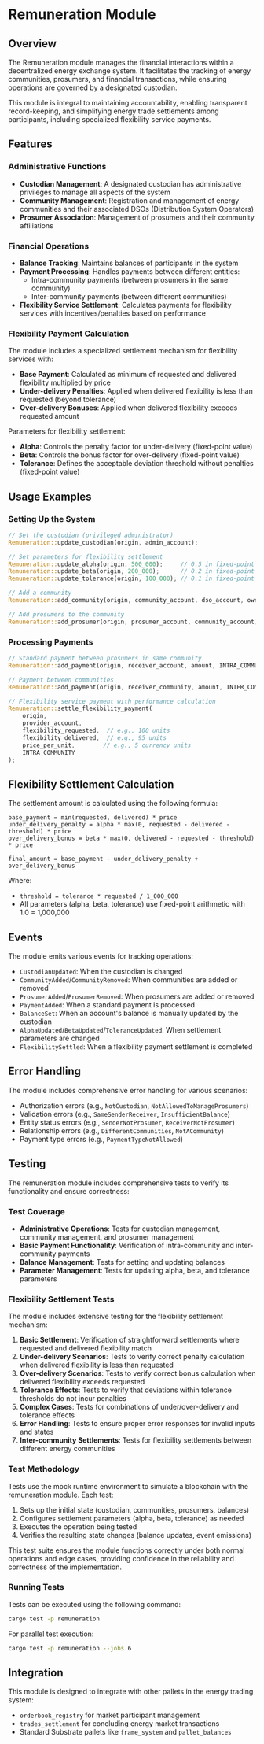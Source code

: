 # Remuneration Module

## Overview

The Remuneration module manages the financial interactions within a decentralized energy exchange system. It facilitates the tracking of energy communities, prosumers, and financial transactions, while ensuring operations are governed by a designated custodian.

This module is integral to maintaining accountability, enabling transparent record-keeping, and simplifying energy trade settlements among participants, including specialized flexibility service payments.

## Features

### Administrative Functions

- **Custodian Management**: A designated custodian has administrative privileges to manage all aspects of the system
- **Community Management**: Registration and management of energy communities and their associated DSOs (Distribution System Operators)
- **Prosumer Association**: Management of prosumers and their community affiliations

### Financial Operations

- **Balance Tracking**: Maintains balances of participants in the system
- **Payment Processing**: Handles payments between different entities:
  - Intra-community payments (between prosumers in the same community)
  - Inter-community payments (between different communities)
- **Flexibility Service Settlement**: Calculates payments for flexibility services with incentives/penalties based on performance

### Flexibility Payment Calculation

The module includes a specialized settlement mechanism for flexibility services with:

- **Base Payment**: Calculated as minimum of requested and delivered flexibility multiplied by price
- **Under-delivery Penalties**: Applied when delivered flexibility is less than requested (beyond tolerance)
- **Over-delivery Bonuses**: Applied when delivered flexibility exceeds requested amount

Parameters for flexibility settlement:
- **Alpha**: Controls the penalty factor for under-delivery (fixed-point value)
- **Beta**: Controls the bonus factor for over-delivery (fixed-point value)
- **Tolerance**: Defines the acceptable deviation threshold without penalties (fixed-point value)

## Usage Examples

### Setting Up the System

```rust
// Set the custodian (privileged administrator)
Remuneration::update_custodian(origin, admin_account);

// Set parameters for flexibility settlement
Remuneration::update_alpha(origin, 500_000);     // 0.5 in fixed-point notation
Remuneration::update_beta(origin, 200_000);      // 0.2 in fixed-point notation
Remuneration::update_tolerance(origin, 100_000); // 0.1 in fixed-point notation

// Add a community
Remuneration::add_community(origin, community_account, dso_account, owner_account);

// Add prosumers to the community
Remuneration::add_prosumer(origin, prosumer_account, community_account);
```

### Processing Payments

```rust
// Standard payment between prosumers in same community
Remuneration::add_payment(origin, receiver_account, amount, INTRA_COMMUNITY);

// Payment between communities
Remuneration::add_payment(origin, receiver_community, amount, INTER_COMMUNITY);

// Flexibility service payment with performance calculation
Remuneration::settle_flexibility_payment(
    origin,
    provider_account,
    flexibility_requested,  // e.g., 100 units
    flexibility_delivered,  // e.g., 95 units
    price_per_unit,        // e.g., 5 currency units
    INTRA_COMMUNITY
);
```

## Flexibility Settlement Calculation

The settlement amount is calculated using the following formula:

    base_payment = min(requested, delivered) * price
    under_delivery_penalty = alpha * max(0, requested - delivered - threshold) * price
    over_delivery_bonus = beta * max(0, delivered - requested - threshold) * price

    final_amount = base_payment - under_delivery_penalty + over_delivery_bonus

Where:
- `threshold = tolerance * requested / 1_000_000`
- All parameters (alpha, beta, tolerance) use fixed-point arithmetic with 1.0 = 1,000,000

## Events

The module emits various events for tracking operations:

- `CustodianUpdated`: When the custodian is changed
- `CommunityAdded`/`CommunityRemoved`: When communities are added or removed
- `ProsumerAdded`/`ProsumerRemoved`: When prosumers are added or removed
- `PaymentAdded`: When a standard payment is processed
- `BalanceSet`: When an account's balance is manually updated by the custodian
- `AlphaUpdated`/`BetaUpdated`/`ToleranceUpdated`: When settlement parameters are changed
- `FlexibilitySettled`: When a flexibility payment settlement is completed

## Error Handling

The module includes comprehensive error handling for various scenarios:
- Authorization errors (e.g., `NotCustodian`, `NotAllowedToManageProsumers`)
- Validation errors (e.g., `SameSenderReceiver`, `InsufficientBalance`)
- Entity status errors (e.g., `SenderNotProsumer`, `ReceiverNotProsumer`)
- Relationship errors (e.g., `DifferentCommunities`, `NotACommunity`)
- Payment type errors (e.g., `PaymentTypeNotAllowed`)

## Testing

The remuneration module includes comprehensive tests to verify its functionality and ensure correctness:

### Test Coverage

- **Administrative Operations**: Tests for custodian management, community management, and prosumer management
- **Basic Payment Functionality**: Verification of intra-community and inter-community payments
- **Balance Management**: Tests for setting and updating balances
- **Parameter Management**: Tests for updating alpha, beta, and tolerance parameters

### Flexibility Settlement Tests

The module includes extensive testing for the flexibility settlement mechanism:

1. **Basic Settlement**: Verification of straightforward settlements where requested and delivered flexibility match
2. **Under-delivery Scenarios**: Tests to verify correct penalty calculation when delivered flexibility is less than requested
3. **Over-delivery Scenarios**: Tests to verify correct bonus calculation when delivered flexibility exceeds requested
4. **Tolerance Effects**: Tests to verify that deviations within tolerance thresholds do not incur penalties
5. **Complex Cases**: Tests for combinations of under/over-delivery and tolerance effects
6. **Error Handling**: Tests to ensure proper error responses for invalid inputs and states
7. **Inter-community Settlements**: Tests for flexibility settlements between different energy communities

### Test Methodology

Tests use the mock runtime environment to simulate a blockchain with the remuneration module. Each test:

1. Sets up the initial state (custodian, communities, prosumers, balances)
2. Configures settlement parameters (alpha, beta, tolerance) as needed
3. Executes the operation being tested
4. Verifies the resulting state changes (balance updates, event emissions)

This test suite ensures the module functions correctly under both normal operations and edge cases, providing confidence in the reliability and correctness of the implementation.

### Running Tests

Tests can be executed using the following command:

```bash
cargo test -p remuneration
```

For parallel test execution:

```bash
cargo test -p remuneration --jobs 6
```

## Integration

This module is designed to integrate with other pallets in the energy trading system:
- `orderbook_registry` for market participant management
- `trades_settlement` for concluding energy market transactions
- Standard Substrate pallets like `frame_system` and `pallet_balances`